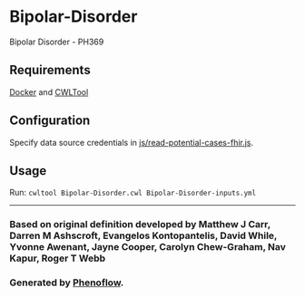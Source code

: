 # Bipolar-Disorder

Bipolar Disorder - PH369

## Requirements

[Docker](https://docs.docker.com/install/) and [CWLTool](https://github.com/common-workflow-language/cwltool#install)

## Configuration

Specify data source credentials in [js/read-potential-cases-fhir.js](js/read-potential-cases-fhir.js).

## Usage

Run: `cwltool Bipolar-Disorder.cwl Bipolar-Disorder-inputs.yml`

***

### Based on original definition developed by Matthew J Carr, Darren M Ashscroft, Evangelos Kontopantelis, David While, Yvonne Awenant, Jayne Cooper, Carolyn Chew-Graham, Nav Kapur, Roger T Webb
### Generated by [Phenoflow](https://kclhi.org/phenoflow).
